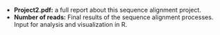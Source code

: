 * __Project2.pdf:__ a full report about this sequence alignment project.
* __Number of reads:__ Final results of the sequence alignment processes. Input for analysis and visualization in R. 
